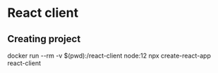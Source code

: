 # React client

## Creating project

docker run --rm -v $(pwd):/react-client node:12 npx create-react-app react-client
